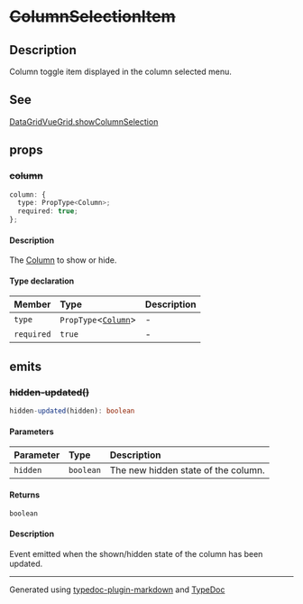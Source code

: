 # ~~ColumnSelectionItem~~

## Description

Column toggle item displayed in the column selected menu.

## See

[DataGridVueGrid.showColumnSelection](../DataGridVueGrid/index.md)

## props

### ~~column~~

```ts
column: {
  type: PropType<Column>;
  required: true;
};
```

#### Description

The [Column](../interfaces/Column.md) to show or hide.

#### Type declaration

| Member | Type | Description |
| :------ | :------ | :------ |
| `type` | `PropType`\<[`Column`](../interfaces/Column.md)\> | - |
| `required` | `true` | - |

## emits

### ~~hidden-updated()~~

```ts
hidden-updated(hidden): boolean
```

#### Parameters

| Parameter | Type | Description |
| :------ | :------ | :------ |
| `hidden` | `boolean` | The new hidden state of the column. |

#### Returns

`boolean`

#### Description

Event emitted when the shown/hidden state of the column has been updated.

***

Generated using [typedoc-plugin-markdown](https://www.npmjs.com/package/typedoc-plugin-markdown) and [TypeDoc](https://typedoc.org/)
